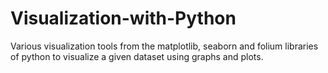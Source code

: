 # Visualization-with-Python
Various visualization tools from the matplotlib, seaborn and folium libraries of python to visualize a given dataset using graphs and plots.
